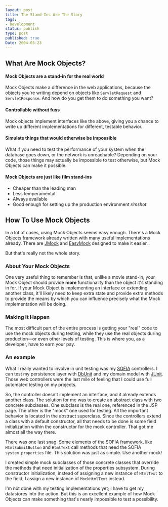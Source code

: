 ```yaml
---
layout: post
title: The Stand-Ins Are The Story
tags:
- Development
status: publish
type: post
published: true
Date: 2004-05-23
---
```

## What Are Mock Objects?

#### Mock Objects are a stand-in for the real world

Mock Objects make a difference in the web applications, because the objects you're writing depend on objects like `ServletRequest` and `ServletResponse`.  And how do you get them to do something you want?

#### Controllable without fuss

Mock objects implement interfaces like the above, giving you a chance to write up different implementations for different, testable behavior.

#### Simulate things that would otherwise be impossible

What if you need to test the performance of your system when the database goes down, or the network is unreachable?  Depending on your code, those things may actually be impossible to test otherwise, but Mock Objects can make it possible.

#### Mock Objects are just like film stand-ins

* Cheaper than the leading man
* Less temperamental
* Always available
* Good enough for setting up the production environment _rimshot_

## How To Use Mock Objects

In a lot of cases, using Mock Objects seems easy enough.  There's a Mock Objects framework already written with many useful implementations already.  There are <a href="http://jmock.org/index.html">JMock</a> and <a href="http://www.easymock.org/index.html">EasyMock</a> designed to make it easier.

But that's really not the whole story.

### About Your Mock Objects

One very useful thing to remember is that, unlike a movie stand-in, your Mock Object should provide <strong>more</strong> functionality than the object it's standing in for.  If your Mock Object is implementing an interface or extending another class, it'll likely need to keep extra state and provide extra methods to provide the means by which you can influence precisely what the Mock implementation will be doing.

### Making It Happen

The most difficult part of the entire process is getting your "real" code to use the mock objects during testing, while they use the real objects during production&#8212;or even other levels of testing.  This is where you, as a developer, have to earn your pay.

### An example

What I really wanted to involve in unit testing was my [SOFIA](../2004-05-10-my-love-letter-to-sofia) controllers.  I can test my persistence layer with [DbUnit](http://www.dbunit.org/) and my domain model with [JUnit](http://www.junit.org").  Those web controllers were the last mile of feeling that I could use full automated testing on my projects.

So, the controller doesn't implement an interface, and it already extends another class.  The solution for me was to create an abstract class with two concrete subclasses.  One subclass is the real one, referenced in the <span class="caps">JSP</span> page.  The other is the "mock" one used for testing.  All the important behavior is located in the abstract superclass.  Since the controllers extend a class with a default constructor, all that needs to be done is some field initialization within the constructor for the mock controller.  That got me almost all the way there.

There was one last snag.  Some elements of the <span class="caps">SOFIA</span> framework, like `HtmlSubmitButton` and `HtmlText` call methods that need the <span class="caps">SOFIA</span> `system.properties` file.  This solution was just as simple.  Use another mock!

I created simple mock subclasses of those concrete classes that override the methods that need initialization of the properties subsystem.  During constructor initialization, instead of assigning a new instance of `HtmlText` to the field, I assign a new instance of `MockHtmlText` instead.

I'm not done with my testing implementations yet;  I have to get my datastores into the action.  But this is an excellent example of how Mock Objects can make something that's nearly impossible to test a possibility.